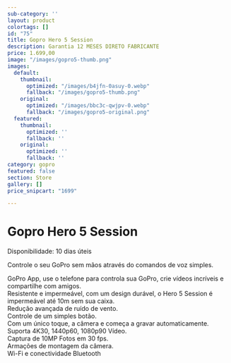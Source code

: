 ```yaml
---
sub-category: ''
layout: product
colortags: []
id: "75"
title: Gopro Hero 5 Session
description: Garantia 12 MESES DIRETO FABRICANTE
price: 1.699,00
image: "/images/gopro5-thumb.png"
images:
  default:
    thumbnail:
      optimized: "/images/b4jfn-0asuy-0.webp"
      fallback: "/images/gopro5-thumb.png"
    original:
      optimized: "/images/bbc3c-qwjpv-0.webp"
      fallback: "/images/gopro5-original.png"
  featured:
    thumbnail:
      optimized: ''
      fallback: ''
    original:
      optimized: ''
      fallback: ''
category: gopro
featured: false
section: Store
gallery: []
price_snipcart: "1699"

---
```

# Gopro Hero 5 Session

Disponibilidade: 10 dias úteis

Controle o seu GoPro sem mãos através do comandos de voz simples.  
  
GoPro App, use o telefone para controla sua GoPro, crie vídeos incríveis e compartilhe com amigos.   
Resistente e impermeável, com um design durável, o Hero 5 Session é impermeável até 10m sem sua caixa.   
Redução avançada de ruído de vento.   
Controle de um simples botão.   
Com um único toque, a câmera e começa a gravar automaticamente.   
Suporta 4K30, 1440p60, 1080p90 Vídeo.   
Captura de 10MP Fotos em 30 fps.   
Armações de montagem da câmera.   
Wi-Fi e conectividade Bluetooth